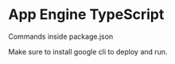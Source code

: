 # App Engine TypeScript

Commands inside package.json


Make sure to install google cli to deploy and run.